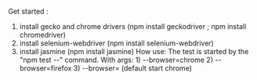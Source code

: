 Get started :
1) install gecko and chrome drivers (npm install geckodriver ; npm install chromedriver)
2) install selenium-webdriver (npm install selenium-webdriver)
3) install jasmine (npm install jasmine)
How use: 
The test is started by the "npm test --" command. With args:
                                            1) --browser=chrome
                                            2) --browser=firefox
                                            3) --browser= (default start chrome)